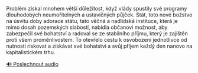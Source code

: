 
Problém získal mnohem větší důležitost, když vlády spustily své programy dlouhodobých neumořitelných a ustavičných půjček. Stát, toto nové božstvo na úsvitu doby adorace státu, tato věčná a nadlidská instituce, která je mimo dosah pozemských slabostí, nabídla občanovi možnost, aby zabezpečil své bohatství a radoval se ze stabilního příjmu, který je zajištěn proti všem proměnlivostem. To otevřelo cestu k osvobození jednotlivce od nutnosti riskovat a získávat své bohatství a svůj příjem každý den nanovo na kapitalistickém trhu.

[🔊 Poslechnout audio](/data/7-paragraphs/audio/chapter_44/para_005-Problm-zskal-mnohem-vt-dleitost-kdy-vldy.mp3)
